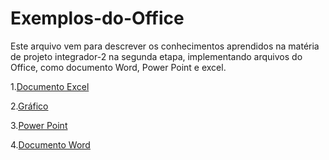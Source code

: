 # Exemplos-do-Office

Este arquivo vem para descrever os conhecimentos aprendidos na matéria de projeto integrador-2 na segunda etapa, implementando arquivos do Office, como documento Word, Power Point e excel.

1.[Documento Excel](https://github.com/OliverBryanCavalcante/Exemplos-do-Office/blob/main/Projeto%20integrador%202.xlsx)



2.[Gráfico](https://github.com/OliverBryanCavalcante/Exemplos-do-Office/blob/main/Projeto%20integrador%202%20.png)


3.[Power Point](https://github.com/OliverBryanCavalcante/Exemplos-do-Office/blob/main/JOILSON.pptx)

4.[Documento Word]()
